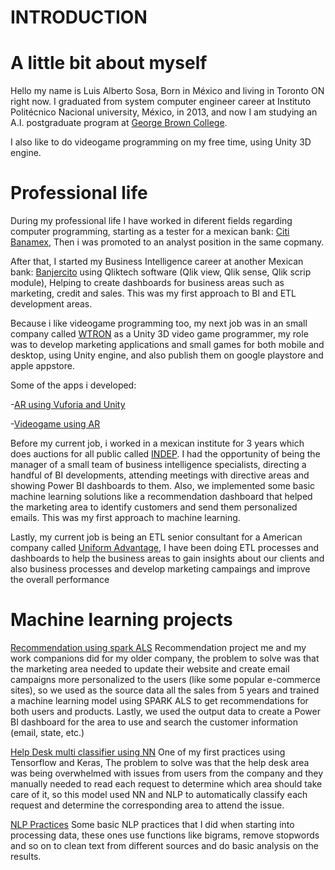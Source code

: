 # INTRODUCTION

# A little bit about myself

Hello my name is Luis Alberto Sosa, Born in México and living in Toronto ON right now. I graduated from system computer engineer career at Instituto Politécnico Nacional university, México, in 2013, and now I am studying an A.I. postgraduate program at [George Brown College](https://www.georgebrown.ca/programs/applied-ai-solutions-development-program-postgraduate-t431).

I also like to do videogame programming on my free time, using Unity 3D engine. 

# Professional life

During my professional life I have worked in diferent fields regarding computer programming, starting as a tester for a mexican bank: [Citi Banamex](https://www.banamex.com/), Then i was promoted to an analyst position in the same copmany.

After that, I started my Business Intelligence career at another Mexican bank: [Banjercito](https://www.gob.mx/banjercito#9977) using Qliktech software (Qlik view, Qlik sense, Qlik scrip module), Helping to create dashboards for business areas such as marketing, credit and sales. This was my first approach to BI and ETL development areas.

Because i like videogame programming too, my next job was in an small company called [WTRON](https://www.w-tron.com.mx/) as a Unity 3D video game programmer, my role was to develop marketing applications and small games for both mobile and desktop, using Unity engine, and also publish them on google playstore and apple appstore.

Some of the apps i developed:

-[AR using Vuforia and Unity](https://play.google.com/store/apps/details?id=com.WTLabs.DazAR)

-[Videogame using AR](https://play.google.com/store/apps/details?id=com.WTron.EventoDaz)

Before my current job, i worked in a mexican institute for 3 years which does auctions for all public called [INDEP](https://www.gob.mx/indep). I had the opportunity of being the manager of a small team of business intelligence specialists, directing a handful of BI developments, attending meetings with directive areas and showing Power BI dashboards to them. Also, we implemented some basic machine learning solutions like a recommendation dashboard that helped the marketing area to identify customers and send them personalized emails. This was my first approach to machine learning.

Lastly, my current job is being an ETL senior consultant for a American company called [Uniform Advantage](https://www.uniformadvantage.com/), I have been doing ETL processes and dashboards to help the business areas to gain insights about our clients and also business processes and develop marketing campaings and improve the overall performance 

# Machine learning projects

[Recommendation using spark ALS](https://github.com/nepluis/Machine-learning-Repo/tree/main/ML%20projects/Recommendation)
Recommendation project me and my work companions did for my older company, the problem to solve was that the marketing area needed to update their website and create email campaigns more personalized to the users (like some popular e-commerce sites), so we used as the source data all the sales from 5 years and trained a machine learning model using SPARK ALS to get recommendations for both users and products. Lastly, we used the output data to create a Power BI dashboard for the area to use and search the customer information (email, state, etc.)

[Help Desk multi classifier using NN](https://github.com/nepluis/Machine-learning-Repo/tree/main/ML%20projects/Classifiers/Help_desk_multi_classifier)
One of my first practices using Tensorflow and Keras, The problem to solve was that the help desk area was being overwhelmed with issues from users from the company and they manually needed to read each request to determine which area should take care of it, so this model used NN and NLP to automatically classify each request and determine the corresponding area to attend the issue.

[NLP Practices](https://github.com/nepluis/Machine-learning-Repo/tree/main/ML%20projects/NLP)
Some basic NLP practices that I did when starting into processing data, these ones use functions like bigrams, remove stopwords and so on to clean text from different sources and do basic analysis on the results.
